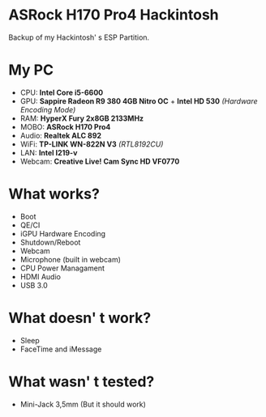 # ASRock H170 Pro4 Hackintosh
Backup of my Hackintosh' s ESP Partition.

# My PC
* CPU: **Intel Core i5-6600**
* GPU: **Sappire Radeon R9 380 4GB Nitro OC** + **Intel HD 530** *(Hardware Encoding Mode)*
* RAM: **HyperX Fury 2x8GB 2133MHz**
* MOBO: **ASRock H170 Pro4**
* Audio: **Realtek ALC 892**
* WiFi: **TP-LINK WN-822N V3** *(RTL8192CU)*
* LAN: **Intel I219-v**
* Webcam: **Creative Live! Cam Sync HD VF0770**

# What works?
* Boot
* QE/CI
* iGPU Hardware Encoding
* Shutdown/Reboot
* Webcam
* Microphone (built in webcam)
* CPU Power Managament
* HDMI Audio
* USB 3.0

# What doesn' t work?
* Sleep
* FaceTime and iMessage

# What wasn' t tested?
* Mini-Jack 3,5mm (But it should work)
